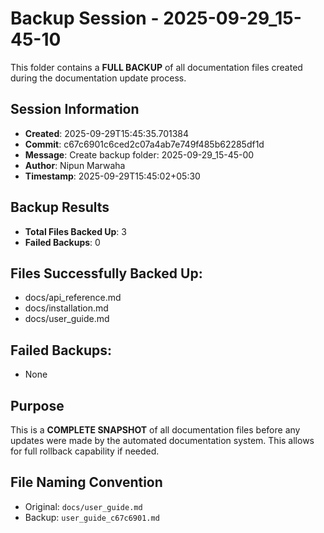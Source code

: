 # Backup Session - 2025-09-29_15-45-10

This folder contains a **FULL BACKUP** of all documentation files created during the documentation update process.

## Session Information
- **Created**: 2025-09-29T15:45:35.701384
- **Commit**: c67c6901c6ced2c07a4ab7e749f485b62285df1d
- **Message**: Create backup folder: 2025-09-29_15-45-00
- **Author**: Nipun Marwaha
- **Timestamp**: 2025-09-29T15:45:02+05:30

## Backup Results
- **Total Files Backed Up**: 3
- **Failed Backups**: 0

## Files Successfully Backed Up:
- docs/api_reference.md
- docs/installation.md
- docs/user_guide.md

## Failed Backups:
- None

## Purpose
This is a **COMPLETE SNAPSHOT** of all documentation files before any updates were made by the automated documentation system. This allows for full rollback capability if needed.

## File Naming Convention
- Original: `docs/user_guide.md`
- Backup: `user_guide_c67c6901.md`
